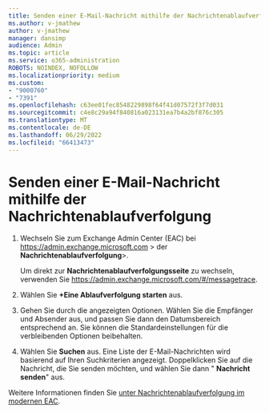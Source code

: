 ```yaml
---
title: Senden einer E-Mail-Nachricht mithilfe der Nachrichtenablaufverfolgung
ms.author: v-jmathew
author: v-jmathew
manager: dansimp
audience: Admin
ms.topic: article
ms.service: o365-administration
ROBOTS: NOINDEX, NOFOLLOW
ms.localizationpriority: medium
ms.custom:
- "9000760"
- "7391"
ms.openlocfilehash: c63ee01fec8548229898f64f41d07572f3f7d031
ms.sourcegitcommit: c4e8c29a94f840816a023131ea7b4a2bf876c305
ms.translationtype: MT
ms.contentlocale: de-DE
ms.lasthandoff: 06/29/2022
ms.locfileid: "66413473"
---
```

# <a name="submit-an-email-message-using-message-trace"></a>Senden einer E-Mail-Nachricht mithilfe der Nachrichtenablaufverfolgung

1. Wechseln Sie zum Exchange Admin Center (EAC) bei <https://admin.exchange.microsoft.com> \> der **Nachrichtenablaufverfolgung**\>.

   Um direkt zur **Nachrichtenablaufverfolgungsseite** zu wechseln, verwenden Sie <https://admin.exchange.microsoft.com/#/messagetrace>.

2. Wählen Sie **+Eine Ablaufverfolgung starten** aus.
3. Gehen Sie durch die angezeigten Optionen. Wählen Sie die Empfänger und Absender aus, und passen Sie dann den Datumsbereich entsprechend an. Sie können die Standardeinstellungen für die verbleibenden Optionen beibehalten.
4. Wählen Sie **Suchen** aus. Eine Liste der E-Mail-Nachrichten wird basierend auf Ihren Suchkriterien angezeigt. Doppelklicken Sie auf die Nachricht, die Sie senden möchten, und wählen Sie dann " **Nachricht senden**" aus.

Weitere Informationen finden Sie [unter Nachrichtenablaufverfolgung im modernen EAC](https://docs.microsoft.com/exchange/monitoring/trace-an-email-message/message-trace-modern-eac).
